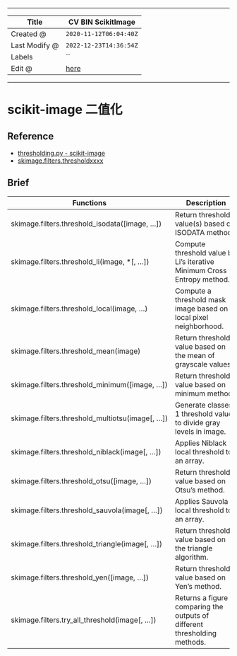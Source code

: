 -----

| Title         | CV BIN ScikitImage                                    |
| ------------- | ----------------------------------------------------- |
| Created @     | `2020-11-12T06:04:40Z`                                |
| Last Modify @ | `2022-12-23T14:36:54Z`                                |
| Labels        | \`\`                                                  |
| Edit @        | [here](https://github.com/junxnone/aiwiki/issues/331) |

-----

# scikit-image 二值化

## Reference

  - [thresholding.py -
    scikit-image](https://github.com/scikit-image/scikit-image/blob/master/skimage/filters/thresholding.py)
  - [skimage.filters.thresholdxxxx](https://scikit-image.org/docs/dev/api/skimage.filters.html)

## Brief

| Functions                                          | Description                                                               |
| -------------------------------------------------- | ------------------------------------------------------------------------- |
| skimage.filters.threshold\_isodata(\[image, …\])   | Return threshold value(s) based on ISODATA method.                        |
| skimage.filters.threshold\_li(image, \*\[, …\])    | Compute threshold value by Li’s iterative Minimum Cross Entropy method.   |
| skimage.filters.threshold\_local(image, …)         | Compute a threshold mask image based on local pixel neighborhood.         |
| skimage.filters.threshold\_mean(image)             | Return threshold value based on the mean of grayscale values.             |
| skimage.filters.threshold\_minimum(\[image, …\])   | Return threshold value based on minimum method.                           |
| skimage.filters.threshold\_multiotsu(image\[, …\]) | Generate classes-1 threshold values to divide gray levels in image.       |
| skimage.filters.threshold\_niblack(image\[, …\])   | Applies Niblack local threshold to an array.                              |
| skimage.filters.threshold\_otsu(\[image, …\])      | Return threshold value based on Otsu’s method.                            |
| skimage.filters.threshold\_sauvola(image\[, …\])   | Applies Sauvola local threshold to an array.                              |
| skimage.filters.threshold\_triangle(image\[, …\])  | Return threshold value based on the triangle algorithm.                   |
| skimage.filters.threshold\_yen(\[image, …\])       | Return threshold value based on Yen’s method.                             |
| skimage.filters.try\_all\_threshold(image\[, …\])  | Returns a figure comparing the outputs of different thresholding methods. |

